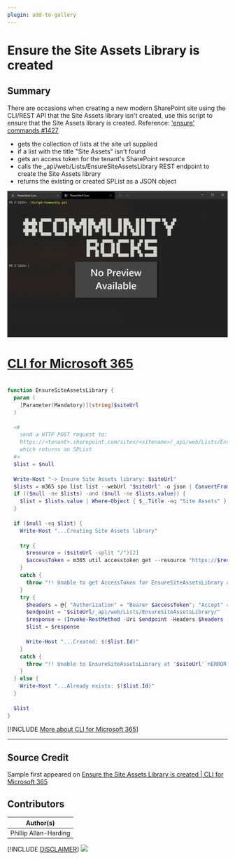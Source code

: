 ```yaml
---
plugin: add-to-gallery
---
```


# Ensure the Site Assets Library is created

## Summary

There are occasions when creating a new modern SharePoint site using the CLI/REST API that the Site Assets library isn't created, use this script to ensure that the Site Assets library is created.
Reference: ['ensure' commands #1427](https://github.com/pnp/cli-microsoft365/discussions/1427)

* gets the collection of lists at the site url supplied
* if a list with the title "Site Assets" isn't found
* gets an access token for the tenant's SharePoint resource
* calls the _api/web/Lists/EnsureSiteAssetsLibrary REST endpoint to create the Site Assets library
* returns the existing or created SPList as a JSON object

![Example Screenshot](assets/example.png)

# [CLI for Microsoft 365](#tab/cli-m365)

```powershell

function EnsureSiteAssetsLibrary {
  param (
    [Parameter(Mandatory)][string]$siteUrl
  )

  <#
    send a HTTP POST request to:
    https://<tenant>.sharepoint.com/sites/<sitename>/_api/web/Lists/EnsureSiteAssetsLibrary/
    which returns an SPList
  #>
  $list = $null

  Write-Host "-> Ensure Site Assets library: $siteUrl"
  $lists = m365 spo list list --webUrl "$siteUrl" -o json | ConvertFrom-Json
  if (($null -ne $lists) -and ($null -ne $lists.value)) {
    $list = $lists.value | Where-Object { $_.Title -eq "Site Assets" }
  }

  if ($null -eq $list) {
    Write-Host "...Creating Site Assets library"

    try {
      $resource = ($siteUrl -split "/")[2]
      $accessToken = m365 util accesstoken get --resource "https://$resource"
    }
    catch {
      throw "!! Unable to get AccessToken for EnsureSiteAssetsLibrary at '$siteUrl'`nERROR: $_"
    }
    try {
      $headers = @{ "Authorization" = "Bearer $accessToken"; "Accept" = "application/json;odata=nometadata" }
      $endpoint = "$siteUrl/_api/web/Lists/EnsureSiteAssetsLibrary/"
      $response = (Invoke-RestMethod -Uri $endpoint -Headers $headers -Method POST)
      $list = $response

      Write-Host "...Created: $($list.Id)"
    }
    catch {
      throw "!! Unable to EnsureSiteAssetsLibrary at '$siteUrl'`nERROR: $_"
    }
  } else {
    Write-Host "...Already exists: $($list.Id)"
  }

  $list
}

```
[!INCLUDE [More about CLI for Microsoft 365](../../docfx/includes/MORE-CLIM365.md)]
***

## Source Credit

Sample first appeared on [Ensure the Site Assets Library is created | CLI for Microsoft 365](https://pnp.github.io/cli-microsoft365/sample-scripts/spo/ensure-siteassets-library/)

## Contributors

| Author(s) |
|-----------|
| Phillip Allan-Harding |


[!INCLUDE [DISCLAIMER](../../docfx/includes/DISCLAIMER.md)]
<img src="https://telemetry.sharepointpnp.com/script-samples/scripts/spo-ensure-siteassets-library" aria-hidden="true" />